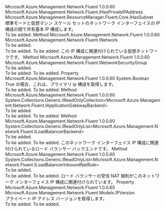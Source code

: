 <Type Name="INicIPConfigurationBase" FullName="Microsoft.Azure.Management.Network.Fluent.INicIPConfigurationBase">
  <TypeSignature Language="C#" Value="public interface INicIPConfigurationBase : Microsoft.Azure.Management.Network.Fluent.IHasPrivateIPAddress, Microsoft.Azure.Management.ResourceManager.Fluent.Core.IHasSubnet" />
  <TypeSignature Language="ILAsm" Value=".class public interface auto ansi abstract INicIPConfigurationBase implements class Microsoft.Azure.Management.Network.Fluent.IHasPrivateIPAddress, class Microsoft.Azure.Management.ResourceManager.Fluent.Core.IHasSubnet" />
  <TypeSignature Language="DocId" Value="T:Microsoft.Azure.Management.Network.Fluent.INicIPConfigurationBase" />
  <TypeSignature Language="VB.NET" Value="Public Interface INicIPConfigurationBase&#xA;Implements IHasPrivateIPAddress, IHasSubnet" />
  <TypeSignature Language="F#" Value="type INicIPConfigurationBase = interface&#xA;    interface IHasSubnet&#xA;    interface IHasPrivateIPAddress" />
  <AssemblyInfo>
    <AssemblyName>Microsoft.Azure.Management.Network.Fluent</AssemblyName>
    <AssemblyVersion>1.0.0.60</AssemblyVersion>
  </AssemblyInfo>
  <Interfaces>
    <Interface>
      <InterfaceName>Microsoft.Azure.Management.Network.Fluent.IHasPrivateIPAddress</InterfaceName>
    </Interface>
    <Interface>
      <InterfaceName>Microsoft.Azure.Management.ResourceManager.Fluent.Core.IHasSubnet</InterfaceName>
    </Interface>
  </Interfaces>
  <Docs>
    <summary>
            標準モードと仮想マシン スケール セットのネットワーク インターフェイスの IP 構成の間で共有基本 IP 構成します。
            </summary>
    <remarks>To be added.</remarks>
  </Docs>
  <Members>
    <Member MemberName="GetNetwork">
      <MemberSignature Language="C#" Value="public Microsoft.Azure.Management.Network.Fluent.INetwork GetNetwork ();" />
      <MemberSignature Language="ILAsm" Value=".method public hidebysig newslot virtual instance class Microsoft.Azure.Management.Network.Fluent.INetwork GetNetwork() cil managed" />
      <MemberSignature Language="DocId" Value="M:Microsoft.Azure.Management.Network.Fluent.INicIPConfigurationBase.GetNetwork" />
      <MemberSignature Language="VB.NET" Value="Public Function GetNetwork () As INetwork" />
      <MemberSignature Language="F#" Value="abstract member GetNetwork : unit -&gt; Microsoft.Azure.Management.Network.Fluent.INetwork" Usage="iNicIPConfigurationBase.GetNetwork " />
      <MemberType>Method</MemberType>
      <AssemblyInfo>
        <AssemblyName>Microsoft.Azure.Management.Network.Fluent</AssemblyName>
        <AssemblyVersion>1.0.0.60</AssemblyVersion>
      </AssemblyInfo>
      <ReturnValue>
        <ReturnType>Microsoft.Azure.Management.Network.Fluent.INetwork</ReturnType>
      </ReturnValue>
      <Parameters />
      <Docs>
        <summary>To be added.</summary>
        <returns>To be added.</returns>
        <remarks>To be added.</remarks>
        <return>この IP 構成に関連付けられている仮想ネットワークです。</return>
      </Docs>
    </Member>
    <Member MemberName="GetNetworkSecurityGroup">
      <MemberSignature Language="C#" Value="public Microsoft.Azure.Management.Network.Fluent.INetworkSecurityGroup GetNetworkSecurityGroup ();" />
      <MemberSignature Language="ILAsm" Value=".method public hidebysig newslot virtual instance class Microsoft.Azure.Management.Network.Fluent.INetworkSecurityGroup GetNetworkSecurityGroup() cil managed" />
      <MemberSignature Language="DocId" Value="M:Microsoft.Azure.Management.Network.Fluent.INicIPConfigurationBase.GetNetworkSecurityGroup" />
      <MemberSignature Language="VB.NET" Value="Public Function GetNetworkSecurityGroup () As INetworkSecurityGroup" />
      <MemberSignature Language="F#" Value="abstract member GetNetworkSecurityGroup : unit -&gt; Microsoft.Azure.Management.Network.Fluent.INetworkSecurityGroup" Usage="iNicIPConfigurationBase.GetNetworkSecurityGroup " />
      <MemberType>Method</MemberType>
      <AssemblyInfo>
        <AssemblyName>Microsoft.Azure.Management.Network.Fluent</AssemblyName>
        <AssemblyVersion>1.0.0.60</AssemblyVersion>
      </AssemblyInfo>
      <ReturnValue>
        <ReturnType>Microsoft.Azure.Management.Network.Fluent.INetworkSecurityGroup</ReturnType>
      </ReturnValue>
      <Parameters />
      <Docs>
        <summary>To be added.</summary>
        <returns>To be added.</returns>
        <remarks>To be added.</remarks>
      </Docs>
    </Member>
    <Member MemberName="IsPrimary">
      <MemberSignature Language="C#" Value="public bool IsPrimary { get; }" />
      <MemberSignature Language="ILAsm" Value=".property instance bool IsPrimary" />
      <MemberSignature Language="DocId" Value="P:Microsoft.Azure.Management.Network.Fluent.INicIPConfigurationBase.IsPrimary" />
      <MemberSignature Language="VB.NET" Value="Public ReadOnly Property IsPrimary As Boolean" />
      <MemberSignature Language="F#" Value="member this.IsPrimary : bool" Usage="Microsoft.Azure.Management.Network.Fluent.INicIPConfigurationBase.IsPrimary" />
      <MemberType>Property</MemberType>
      <AssemblyInfo>
        <AssemblyName>Microsoft.Azure.Management.Network.Fluent</AssemblyName>
        <AssemblyVersion>1.0.0.60</AssemblyVersion>
      </AssemblyInfo>
      <ReturnValue>
        <ReturnType>System.Boolean</ReturnType>
      </ReturnValue>
      <Docs>
        <summary>
            True の場合、これは、プライマリ ip 構成を取得します。
            </summary>
        <value>To be added.</value>
        <remarks>To be added.</remarks>
      </Docs>
    </Member>
    <Member MemberName="ListAssociatedApplicationGatewayBackends">
      <MemberSignature Language="C#" Value="public System.Collections.Generic.IReadOnlyCollection&lt;Microsoft.Azure.Management.Network.Fluent.IApplicationGatewayBackend&gt; ListAssociatedApplicationGatewayBackends ();" />
      <MemberSignature Language="ILAsm" Value=".method public hidebysig newslot virtual instance class System.Collections.Generic.IReadOnlyCollection`1&lt;class Microsoft.Azure.Management.Network.Fluent.IApplicationGatewayBackend&gt; ListAssociatedApplicationGatewayBackends() cil managed" />
      <MemberSignature Language="DocId" Value="M:Microsoft.Azure.Management.Network.Fluent.INicIPConfigurationBase.ListAssociatedApplicationGatewayBackends" />
      <MemberSignature Language="VB.NET" Value="Public Function ListAssociatedApplicationGatewayBackends () As IReadOnlyCollection(Of IApplicationGatewayBackend)" />
      <MemberSignature Language="F#" Value="abstract member ListAssociatedApplicationGatewayBackends : unit -&gt; System.Collections.Generic.IReadOnlyCollection&lt;Microsoft.Azure.Management.Network.Fluent.IApplicationGatewayBackend&gt;" Usage="iNicIPConfigurationBase.ListAssociatedApplicationGatewayBackends " />
      <MemberType>Method</MemberType>
      <AssemblyInfo>
        <AssemblyName>Microsoft.Azure.Management.Network.Fluent</AssemblyName>
        <AssemblyVersion>1.0.0.60</AssemblyVersion>
      </AssemblyInfo>
      <ReturnValue>
        <ReturnType>System.Collections.Generic.IReadOnlyCollection&lt;Microsoft.Azure.Management.Network.Fluent.IApplicationGatewayBackend&gt;</ReturnType>
      </ReturnValue>
      <Parameters />
      <Docs>
        <summary>To be added.</summary>
        <returns>To be added.</returns>
        <remarks>To be added.</remarks>
      </Docs>
    </Member>
    <Member MemberName="ListAssociatedLoadBalancerBackends">
      <MemberSignature Language="C#" Value="public System.Collections.Generic.IReadOnlyList&lt;Microsoft.Azure.Management.Network.Fluent.ILoadBalancerBackend&gt; ListAssociatedLoadBalancerBackends ();" />
      <MemberSignature Language="ILAsm" Value=".method public hidebysig newslot virtual instance class System.Collections.Generic.IReadOnlyList`1&lt;class Microsoft.Azure.Management.Network.Fluent.ILoadBalancerBackend&gt; ListAssociatedLoadBalancerBackends() cil managed" />
      <MemberSignature Language="DocId" Value="M:Microsoft.Azure.Management.Network.Fluent.INicIPConfigurationBase.ListAssociatedLoadBalancerBackends" />
      <MemberSignature Language="VB.NET" Value="Public Function ListAssociatedLoadBalancerBackends () As IReadOnlyList(Of ILoadBalancerBackend)" />
      <MemberSignature Language="F#" Value="abstract member ListAssociatedLoadBalancerBackends : unit -&gt; System.Collections.Generic.IReadOnlyList&lt;Microsoft.Azure.Management.Network.Fluent.ILoadBalancerBackend&gt;" Usage="iNicIPConfigurationBase.ListAssociatedLoadBalancerBackends " />
      <MemberType>Method</MemberType>
      <AssemblyInfo>
        <AssemblyName>Microsoft.Azure.Management.Network.Fluent</AssemblyName>
        <AssemblyVersion>1.0.0.60</AssemblyVersion>
      </AssemblyInfo>
      <ReturnValue>
        <ReturnType>System.Collections.Generic.IReadOnlyList&lt;Microsoft.Azure.Management.Network.Fluent.ILoadBalancerBackend&gt;</ReturnType>
      </ReturnValue>
      <Parameters />
      <Docs>
        <summary>To be added.</summary>
        <returns>To be added.</returns>
        <remarks>To be added.</remarks>
        <return>このネットワーク インターフェイス IP 構成に関連付けられているロード バランサー バックエンドです。</return>
      </Docs>
    </Member>
    <Member MemberName="ListAssociatedLoadBalancerInboundNatRules">
      <MemberSignature Language="C#" Value="public System.Collections.Generic.IReadOnlyList&lt;Microsoft.Azure.Management.Network.Fluent.ILoadBalancerInboundNatRule&gt; ListAssociatedLoadBalancerInboundNatRules ();" />
      <MemberSignature Language="ILAsm" Value=".method public hidebysig newslot virtual instance class System.Collections.Generic.IReadOnlyList`1&lt;class Microsoft.Azure.Management.Network.Fluent.ILoadBalancerInboundNatRule&gt; ListAssociatedLoadBalancerInboundNatRules() cil managed" />
      <MemberSignature Language="DocId" Value="M:Microsoft.Azure.Management.Network.Fluent.INicIPConfigurationBase.ListAssociatedLoadBalancerInboundNatRules" />
      <MemberSignature Language="VB.NET" Value="Public Function ListAssociatedLoadBalancerInboundNatRules () As IReadOnlyList(Of ILoadBalancerInboundNatRule)" />
      <MemberSignature Language="F#" Value="abstract member ListAssociatedLoadBalancerInboundNatRules : unit -&gt; System.Collections.Generic.IReadOnlyList&lt;Microsoft.Azure.Management.Network.Fluent.ILoadBalancerInboundNatRule&gt;" Usage="iNicIPConfigurationBase.ListAssociatedLoadBalancerInboundNatRules " />
      <MemberType>Method</MemberType>
      <AssemblyInfo>
        <AssemblyName>Microsoft.Azure.Management.Network.Fluent</AssemblyName>
        <AssemblyVersion>1.0.0.60</AssemblyVersion>
      </AssemblyInfo>
      <ReturnValue>
        <ReturnType>System.Collections.Generic.IReadOnlyList&lt;Microsoft.Azure.Management.Network.Fluent.ILoadBalancerInboundNatRule&gt;</ReturnType>
      </ReturnValue>
      <Parameters />
      <Docs>
        <summary>To be added.</summary>
        <returns>To be added.</returns>
        <remarks>To be added.</remarks>
        <return>ロード バランサーの受信 NAT 規則がこのネットワーク インターフェイス IP 構成に関連付けられています。</return>
      </Docs>
    </Member>
    <Member MemberName="PrivateIPAddressVersion">
      <MemberSignature Language="C#" Value="public Microsoft.Azure.Management.Network.Fluent.Models.IPVersion PrivateIPAddressVersion { get; }" />
      <MemberSignature Language="ILAsm" Value=".property instance class Microsoft.Azure.Management.Network.Fluent.Models.IPVersion PrivateIPAddressVersion" />
      <MemberSignature Language="DocId" Value="P:Microsoft.Azure.Management.Network.Fluent.INicIPConfigurationBase.PrivateIPAddressVersion" />
      <MemberSignature Language="VB.NET" Value="Public ReadOnly Property PrivateIPAddressVersion As IPVersion" />
      <MemberSignature Language="F#" Value="member this.PrivateIPAddressVersion : Microsoft.Azure.Management.Network.Fluent.Models.IPVersion" Usage="Microsoft.Azure.Management.Network.Fluent.INicIPConfigurationBase.PrivateIPAddressVersion" />
      <MemberType>Property</MemberType>
      <AssemblyInfo>
        <AssemblyName>Microsoft.Azure.Management.Network.Fluent</AssemblyName>
        <AssemblyVersion>1.0.0.60</AssemblyVersion>
      </AssemblyInfo>
      <ReturnValue>
        <ReturnType>Microsoft.Azure.Management.Network.Fluent.Models.IPVersion</ReturnType>
      </ReturnValue>
      <Docs>
        <summary>
            プライベート IP アドレス バージョンを取得します。
            </summary>
        <value>To be added.</value>
        <remarks>To be added.</remarks>
      </Docs>
    </Member>
  </Members>
</Type>